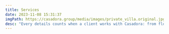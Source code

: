 ```yaml
---
title: Services
date: 2023-11-08 15:31:37
imgPath: https://casadora.group/media/images/private_villa.original.jpg
desc: "Every details counts when a client works with Casadora: from floor planning to rendering, from moodboards of unique international brands to day-to-day conversations until completion."
---
```

